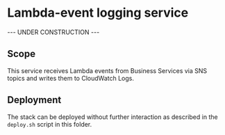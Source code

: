 # Lambda-event logging service

--- UNDER CONSTRUCTION ---

## Scope

This service receives Lambda events from Business Services via SNS topics and writes them to CloudWatch Logs.

## Deployment

The stack can be deployed without further interaction as described in the `deploy.sh` script in this folder.
